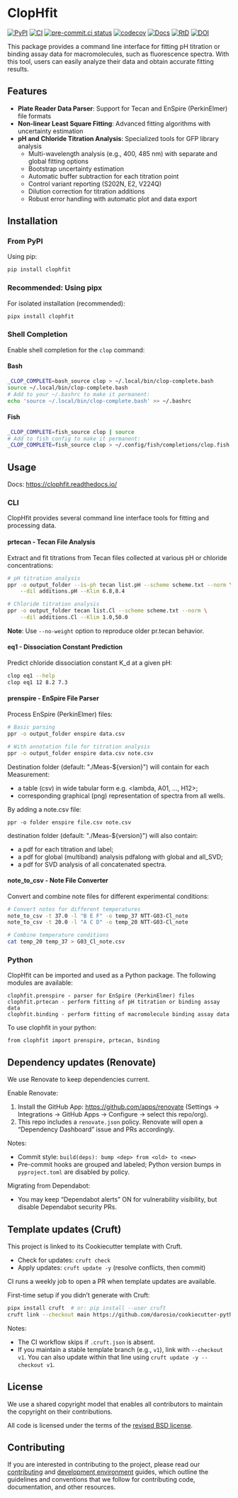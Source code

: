 # ClopHfit

[![PyPI](https://img.shields.io/pypi/v/ClopHfit.svg)](https://pypi.org/project/ClopHfit/)
[![CI](https://github.com/darosio/ClopHfit/actions/workflows/ci.yml/badge.svg)](https://github.com/darosio/ClopHfit/actions/workflows/ci.yml)
[![pre-commit.ci status](https://results.pre-commit.ci/badge/github/darosio/ClopHfit/main.svg)](https://results.pre-commit.ci/latest/github/darosio/ClopHfit/main)
[![codecov](https://codecov.io/gh/darosio/ClopHfit/branch/main/graph/badge.svg?token=OU6F9VFUQ6)](https://codecov.io/gh/darosio/ClopHfit)
[![Docs](https://img.shields.io/badge/docs-GitHub%20Pages-blue?logo=github)](https://darosio.github.io/ClopHfit/)
[![RtD](https://readthedocs.org/projects/clophfit/badge/)](https://clophfit.readthedocs.io/)
[![DOI](https://zenodo.org/badge/DOI/10.5281/zenodo.6354111.svg)](https://doi.org/10.5281/zenodo.6354111)

This package provides a command line interface for fitting pH titration or
binding assay data for macromolecules, such as fluorescence spectra. With this
tool, users can easily analyze their data and obtain accurate fitting results.

## Features

- **Plate Reader Data Parser**: Support for Tecan and EnSpire (PerkinElmer) file formats
- **Non-linear Least Square Fitting**: Advanced fitting algorithms with uncertainty estimation
- **pH and Chloride Titration Analysis**: Specialized tools for GFP library analysis
  - Multi-wavelength analysis (e.g., 400, 485 nm) with separate and global fitting options
  - Bootstrap uncertainty estimation
  - Automatic buffer subtraction for each titration point
  - Control variant reporting (S202N, E2, V224Q)
  - Dilution correction for titration additions
  - Robust error handling with automatic plot and data export

## Installation

### From PyPI

Using pip:

```bash
pip install clophfit
```

### Recommended: Using pipx

For isolated installation (recommended):

```bash
pipx install clophfit
```

### Shell Completion

Enable shell completion for the `clop` command:

#### Bash

```bash
_CLOP_COMPLETE=bash_source clop > ~/.local/bin/clop-complete.bash
source ~/.local/bin/clop-complete.bash
# Add to your ~/.bashrc to make it permanent:
echo 'source ~/.local/bin/clop-complete.bash' >> ~/.bashrc
```

#### Fish

```bash
_CLOP_COMPLETE=fish_source clop | source
# Add to fish config to make it permanent:
_CLOP_COMPLETE=fish_source clop > ~/.config/fish/completions/clop.fish
```

## Usage

Docs: https://clophfit.readthedocs.io/

### CLI

ClopHfit provides several command line interface tools for fitting and
processing data.

#### prtecan - Tecan File Analysis

Extract and fit titrations from Tecan files collected at various pH or chloride concentrations:

```bash
# pH titration analysis
ppr -o output_folder --is-ph tecan list.pH --scheme scheme.txt --norm \
    --dil additions.pH --Klim 6.8,8.4

# Chloride titration analysis
ppr -o output_folder tecan list.Cl --scheme scheme.txt --norm \
    --dil additions.Cl --Klim 1.0,50.0
```

**Note**: Use `--no-weight` option to reproduce older pr.tecan behavior.

#### eq1 - Dissociation Constant Prediction

Predict chloride dissociation constant K_d at a given pH:

```bash
clop eq1 --help
clop eq1 12 8.2 7.3
```

#### prenspire - EnSpire File Parser

Process EnSpire (PerkinElmer) files:

```bash
# Basic parsing
ppr -o output_folder enspire data.csv

# With annotation file for titration analysis
ppr -o output_folder enspire data.csv note.csv
```

Destination folder (default: "./Meas-${version}") will contain for each Measurement:

- a table (csv) in wide tabular form e.g. \<lambda, A01, ..., H12>;
- corresponding graphical (png) representation of spectra from all wells.

By adding a note.csv file:

```
ppr -o folder enspire file.csv note.csv
```

destination folder (default: "./Meas-${version}") will also contain:

- a pdf for each titration and label;
- a pdf for global (multiband) analysis pdfalong with global and all_SVD;
- a pdf for SVD analysis of all concatenated spectra.

#### note_to_csv - Note File Converter

Convert and combine note files for different experimental conditions:

```bash
# Convert notes for different temperatures
note_to_csv -t 37.0 -l "B E F" -o temp_37 NTT-G03-Cl_note
note_to_csv -t 20.0 -l "A C D" -o temp_20 NTT-G03-Cl_note

# Combine temperature conditions
cat temp_20 temp_37 > G03_Cl_note.csv
```

### Python

ClopHfit can be imported and used as a Python package. The following modules are
available:

```
clophfit.prenspire - parser for EnSpire (PerkinElmer) files
clophfit.prtecan - perform fitting of pH titration or binding assay data
clophfit.binding - perform fitting of macromolecule binding assay data
```

To use clophfit in your python:

```
from clophfit import prenspire, prtecan, binding
```

## Dependency updates (Renovate)

We use Renovate to keep dependencies current.

Enable Renovate:

1. Install the GitHub App: https://github.com/apps/renovate (Settings → Integrations → GitHub Apps → Configure → select this repo/org).
1. This repo includes a `renovate.json` policy. Renovate will open a “Dependency Dashboard” issue and PRs accordingly.

Notes:

- Commit style: `build(deps): bump <dep> from <old> to <new>`
- Pre-commit hooks are grouped and labeled; Python version bumps in `pyproject.toml` are disabled by policy.

Migrating from Dependabot:

- You may keep “Dependabot alerts” ON for vulnerability visibility, but disable Dependabot security PRs.

## Template updates (Cruft)

This project is linked to its Cookiecutter template with Cruft.

- Check for updates: `cruft check`
- Apply updates: `cruft update -y` (resolve conflicts, then commit)

CI runs a weekly job to open a PR when template updates are available.

First-time setup if you didn’t generate with Cruft:

```bash
pipx install cruft  # or: pip install --user cruft
cruft link --checkout main https://github.com/darosio/cookiecutter-python.git
```

Notes:

- The CI workflow skips if `.cruft.json` is absent.
- If you maintain a stable template branch (e.g., `v1`), link with `--checkout v1`. You can also update within that line using `cruft update -y --checkout v1`.

## License

We use a shared copyright model that enables all contributors to maintain the
copyright on their contributions.

All code is licensed under the terms of the [revised BSD license](LICENSE.txt).

## Contributing

If you are interested in contributing to the project, please read our
[contributing](https://darosio.github.io/ClopHfit/references/contributing.html)
and
[development environment](https://darosio.github.io/ClopHfit/references/development.html)
guides, which outline the guidelines and conventions that we follow for
contributing code, documentation, and other resources.
